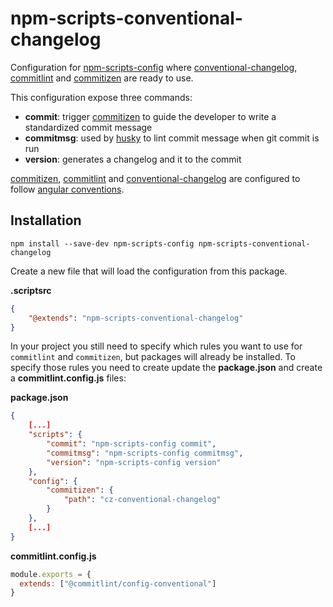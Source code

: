 # npm-scripts-conventional-changelog
Configuration for [npm-scripts-config](https://www.npmjs.com/package/npm-scripts-config) where [conventional-changelog](https://www.npmjs.com/package/conventional-changelog), [commitlint](https://www.npmjs.com/package/commitlint) and [commitizen](https://www.npmjs.com/package/commitizen) are ready to use.

This configuration expose three commands:

- **commit**: trigger [commitizen](https://www.npmjs.com/package/commitizen) to guide the developer to write a standardized commit message
- **commitmsg**: used by [husky](https://www.npmjs.com/package/husky) to lint commit message when git commit is run
- **version**: generates a changelog and it to the commit

[commitizen](https://www.npmjs.com/package/commitizen), [commitlint](https://www.npmjs.com/package/commitlint) and [conventional-changelog](https://www.npmjs.com/package/conventional-changelog) are configured to follow [angular conventions](https://github.com/angular/angular/blob/master/CONTRIBUTING.md#commit).

## Installation

```shell
npm install --save-dev npm-scripts-config npm-scripts-conventional-changelog
```

Create a new file that will load the configuration from this package.

**.scriptsrc**
```json
{
    "@extends": "npm-scripts-conventional-changelog"
}
```

In your project you still need to specify which rules you want to use for `commitlint` and `commitizen`, but packages will already be installed. To specify those rules you need to create update the **package.json** and create a **commitlint.config.js** files:

**package.json**

```json
{
    [...]
    "scripts": {
        "commit": "npm-scripts-config commit",
        "commitmsg": "npm-scripts-config commitmsg",
        "version": "npm-scripts-config version"
    },
    "config": {
        "commitizen": {
            "path": "cz-conventional-changelog"
        }
    },
    [...]
}
```

**commitlint.config.js**

```javascript
module.exports = {
  extends: ["@commitlint/config-conventional"]
}
```